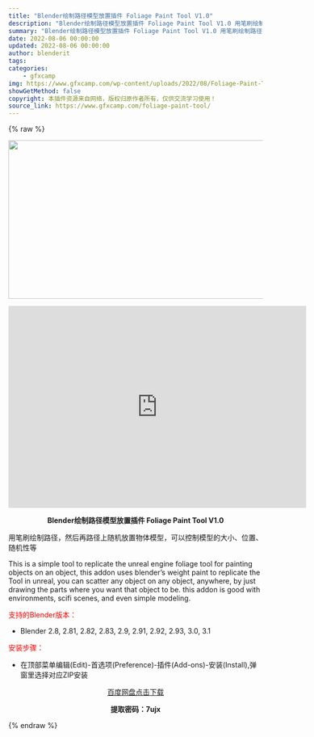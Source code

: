 ```yaml
---
title: "Blender绘制路径模型放置插件 Foliage Paint Tool V1.0"
description: "Blender绘制路径模型放置插件 Foliage Paint Tool V1.0 用笔刷绘制路径，然后再路径上随机放置物体模型，可以控制模型的大小、位置、随机性等 This is a simple ..."
summary: "Blender绘制路径模型放置插件 Foliage Paint Tool V1.0 用笔刷绘制路径，然后再路径上随机放置物体模型，可以控制模型的大小、位置、随机性等 This is a simple ..."
date: 2022-08-06 00:00:00
updated: 2022-08-06 00:00:00
author: blenderit
tags: 
categories:
    - gfxcamp
img: https://www.gfxcamp.com/wp-content/uploads/2022/08/Foliage-Paint-Tool.jpg
showGetMethod: false
copyright: 本插件资源来自网络，版权归原作者所有，仅供交流学习使用！
source_link: https://www.gfxcamp.com/foliage-paint-tool/
---
```


{% raw %}
<div><p><img decoding="async" class="aligncenter size-full wp-image-105779" src="https://www.gfxcamp.com/wp-content/uploads/2022/08/Foliage-Paint-Tool.jpg" data-src="https://www.gfxcamp.com/wp-content/uploads/2022/08/Foliage-Paint-Tool.jpg" alt="" width="590" height="314" data-srcset="https://www.gfxcamp.com/wp-content/uploads/2022/08/Foliage-Paint-Tool.jpg 590w, https://www.gfxcamp.com/wp-content/uploads/2022/08/Foliage-Paint-Tool-150x80.jpg 150w" data-sizes="(max-width: 590px) 100vw, 590px"></p><p style="text-align: center;"><iframe loading="lazy" src="https://player.youku.com/embed/XNTg5MTU4ODg2NA==" width="590" height="400" frameborder="0" allowfullscreen="allowfullscreen" data-mce-fragment="1"></iframe></p><p style="text-align: center;"><strong>Blender绘制路径模型放置插件 Foliage Paint Tool V1.0</strong></p><p>用笔刷绘制路径，然后再路径上随机放置物体模型，可以控制模型的大小、位置、随机性等</p><p>This is a simple tool to replicate the unreal engine foliage tool for painting objects on an object, this addon uses blender’s weight paint to replicate the Tool in unreal, you can scatter any object on any object, anywhere, by just drawing the parts where you want that object to be. this addon is good with environments, scifi scenes, and even simple modeling.</p><p style="text-align: left;"><span style="color: #ff0000;">支持的Blender版本：</span></p><ul>
<li style="text-align: left;">Blender 2.8, 2.81, 2.82, 2.83, 2.9, 2.91, 2.92, 2.93, 3.0, 3.1</li>
</ul><p style="text-align: left;"><span style="color: #ff0000;">安装步骤：</span></p><ul>
<li>在顶部菜单编辑(Edit)-首选项(Preference)-插件(Add-ons)-安装(Install),弹窗里选择对应ZIP安装</li>
</ul><p style="text-align: center;"><a class="maxbutton-3 maxbutton maxbutton-baidu" target="_blank" rel="noopener" href="https://pan.baidu.com/s/1QeEFoe6FEMXdqNDzqGWdfQ?pwd=7ujx"><span class="mb-text">百度网盘点击下载</span></a></p><p style="text-align: center;"><strong>提取密码：7ujx</strong></p></div>
<div style="display: none">gfxcamp</div>
{% endraw %}